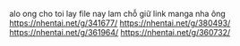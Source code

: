 alo ong cho toi lay file nay lam chỗ giữ link manga nha ông
https://nhentai.net/g/341677/
https://nhentai.net/g/380493/
https://nhentai.net/g/361964/
https://nhentai.net/g/360732/
